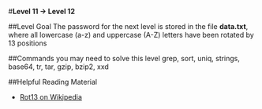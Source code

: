 #**Level 11 → Level 12**

##Level Goal
The password for the next level is stored in the file **data.txt**, where all lowercase (a-z) and uppercase (A-Z) letters have been rotated by 13 positions

##Commands you may need to solve this level
grep, sort, uniq, strings, base64, tr, tar, gzip, bzip2, xxd

##Helpful Reading Material
* [Rot13 on Wikipedia](https://en.wikipedia.org/wiki/Rot13)

